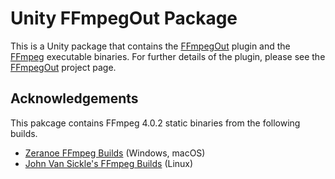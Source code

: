Unity FFmpegOut Package
=======================

This is a Unity package that contains the [FFmpegOut] plugin and the [FFmpeg]
executable binaries. For further details of the plugin, please see the
[FFmpegOut] project page.

[FFmpegOut]: https://github.com/keijiro/FFmpegOut
[FFmpeg]: https://ffmpeg.org/

Acknowledgements
----------------

This pakcage contains FFmpeg 4.0.2 static binaries from the following builds.

- [Zeranoe FFmpeg Builds](https://ffmpeg.zeranoe.com/builds/) (Windows, macOS)
- [John Van Sickle's FFmpeg Builds](https://johnvansickle.com/ffmpeg/) (Linux)
